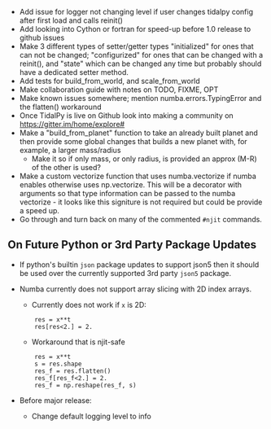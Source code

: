 * Add issue for logger not changing level if user changes tidalpy config after first load and calls reinit()
* Add looking into Cython or fortran for speed-up before 1.0 release to github issues
* Make 3 different types of setter/getter types "initialized" for ones that can not be changed; "configurized" for ones that can be changed with a reinit(), and "state" which can be changed any time but probably should have a dedicated setter method.
* Add tests for build_from_world, and scale_from_world
* Make collaboration guide with notes on TODO, FIXME, OPT
* Make known issues somewhere; mention numba.errors.TypingError and the flatten() workaround
* Once TidalPy is live on Github look into making a community on https://gitter.im/home/explore#
* Make a "build_from_planet" function to take an already built planet and then provide some global changes that builds a new planet with, for example, a larger mass/radius
    * Make it so if only mass, or only radius, is provided an approx (M-R) of the other is used?
* Make a custom vectorize function that uses numba.vectorize if numba enables otherwise uses np.vectorize.
  This will be a decorator with arguments so that type information can be passed to the numba vectorize - it looks like this signiture is not required but could be provide a speed up.
* Go through and turn back on many of the commented `#njit` commands.
## On Future Python or 3rd Party Package Updates
* If python's builtin `json` package updates to support json5 then it should be used over the currently supported 3rd party `json5` package.
* Numba currently does not support array slicing with 2D index arrays.
    * Currently does not work if `x` is 2D:
    ```
        res = x**t
        res[res<2.] = 2.
    ```
    * Workaround that is njit-safe
    ```
        res = x**t
        s = res.shape
        res_f = res.flatten()
        res_f[res_f<2.] = 2.
        res_f = np.reshape(res_f, s)
    ``` 
  
* Before major release:
    * Change default logging level to info